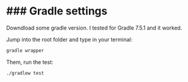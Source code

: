 # ### Gradle settings
Downdload some gradle version. I tested for Gradle 7.5.1 and it worked.

Jump into the root folder and type in your terminal:
```bash
gradle wrapper
```
Them, run the test:
```bash
./gradlew test
```
